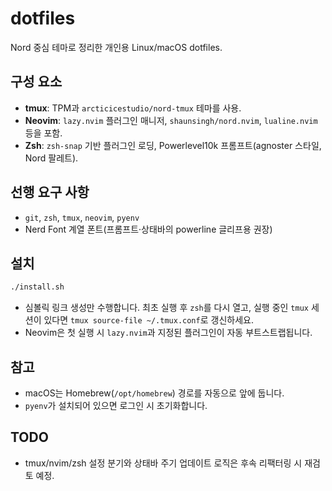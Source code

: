 # dotfiles

Nord 중심 테마로 정리한 개인용 Linux/macOS dotfiles.

## 구성 요소
- **tmux**: TPM과 `arcticicestudio/nord-tmux` 테마를 사용.
- **Neovim**: `lazy.nvim` 플러그인 매니저, `shaunsingh/nord.nvim`, `lualine.nvim` 등을 포함.
- **Zsh**: `zsh-snap` 기반 플러그인 로딩, Powerlevel10k 프롬프트(agnoster 스타일, Nord 팔레트).

## 선행 요구 사항
- `git`, `zsh`, `tmux`, `neovim`, `pyenv`
- Nerd Font 계열 폰트(프롬프트·상태바의 powerline 글리프용 권장)

## 설치
```bash
./install.sh
```
- 심볼릭 링크 생성만 수행합니다. 최초 실행 후 `zsh`를 다시 열고, 실행 중인 `tmux` 세션이 있다면 `tmux source-file ~/.tmux.conf`로 갱신하세요.
- Neovim은 첫 실행 시 `lazy.nvim`과 지정된 플러그인이 자동 부트스트랩됩니다.

## 참고
- macOS는 Homebrew(`/opt/homebrew`) 경로를 자동으로 앞에 둡니다.
- `pyenv`가 설치되어 있으면 로그인 시 초기화합니다.

## TODO
- tmux/nvim/zsh 설정 분기와 상태바 주기 업데이트 로직은 후속 리팩터링 시 재검토 예정.
